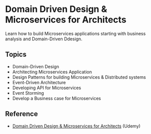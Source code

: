 # Domain Driven Design & Microservices for Architects

Learn how to build Microservices applications starting with business analysis and Domain-Driven Ddesign.

## Topics

- Domain-Driven Design
- Architecting Microservices Application
- Design Patterns for building Microservices & Distributed systems
- Event-Driven Architecture
- Developing API for Microservices
- Event Storming
- Develop a Business case for Microservices

## Reference

- [Domain Driven Design & Microservices for Architects](https://www.udemy.com/course/domain-driven-design-and-microservices/) (Udemy)
